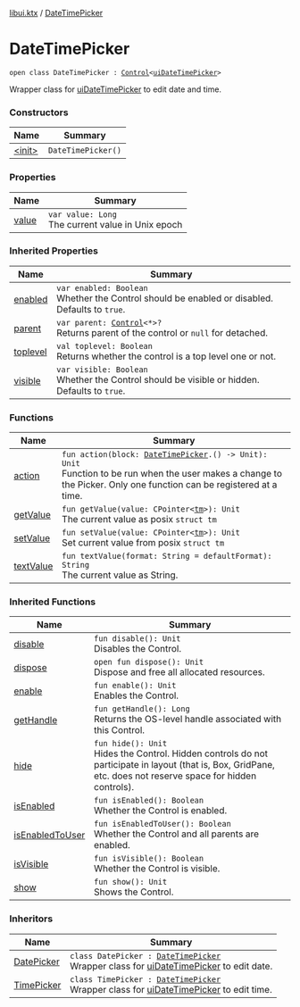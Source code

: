 [libui.ktx](../index.md) / [DateTimePicker](./index.md)

# DateTimePicker

`open class DateTimePicker : `[`Control`](../-control/index.md)`<`[`uiDateTimePicker`](../../libui/ui-date-time-picker.md)`>`

Wrapper class for [uiDateTimePicker](../../libui/ui-date-time-picker.md) to edit date and time.

### Constructors

| Name | Summary |
|---|---|
| [&lt;init&gt;](-init-.md) | `DateTimePicker()` |

### Properties

| Name | Summary |
|---|---|
| [value](value.md) | `var value: Long`<br>The current value in Unix epoch |

### Inherited Properties

| Name | Summary |
|---|---|
| [enabled](../-control/enabled.md) | `var enabled: Boolean`<br>Whether the Control should be enabled or disabled. Defaults to `true`. |
| [parent](../-control/parent.md) | `var parent: `[`Control`](../-control/index.md)`<*>?`<br>Returns parent of the control or `null` for detached. |
| [toplevel](../-control/toplevel.md) | `val toplevel: Boolean`<br>Returns whether the control is a top level one or not. |
| [visible](../-control/visible.md) | `var visible: Boolean`<br>Whether the Control should be visible or hidden. Defaults to `true`. |

### Functions

| Name | Summary |
|---|---|
| [action](action.md) | `fun action(block: `[`DateTimePicker`](./index.md)`.() -> Unit): Unit`<br>Function to be run when the user makes a change to the Picker. Only one function can be registered at a time. |
| [getValue](get-value.md) | `fun getValue(value: CPointer<`[`tm`](../../libui/tm.md)`>): Unit`<br>The current value as posix `struct tm` |
| [setValue](set-value.md) | `fun setValue(value: CPointer<`[`tm`](../../libui/tm.md)`>): Unit`<br>Set current value from posix `struct tm` |
| [textValue](text-value.md) | `fun textValue(format: String = defaultFormat): String`<br>The current value as String. |

### Inherited Functions

| Name | Summary |
|---|---|
| [disable](../-control/disable.md) | `fun disable(): Unit`<br>Disables the Control. |
| [dispose](../-control/dispose.md) | `open fun dispose(): Unit`<br>Dispose and free all allocated resources. |
| [enable](../-control/enable.md) | `fun enable(): Unit`<br>Enables the Control. |
| [getHandle](../-control/get-handle.md) | `fun getHandle(): Long`<br>Returns the OS-level handle associated with this Control. |
| [hide](../-control/hide.md) | `fun hide(): Unit`<br>Hides the Control. Hidden controls do not participate in layout (that is, Box, GridPane, etc. does not reserve space for hidden controls). |
| [isEnabled](../-control/is-enabled.md) | `fun isEnabled(): Boolean`<br>Whether the Control is enabled. |
| [isEnabledToUser](../-control/is-enabled-to-user.md) | `fun isEnabledToUser(): Boolean`<br>Whether the Control and all parents are enabled. |
| [isVisible](../-control/is-visible.md) | `fun isVisible(): Boolean`<br>Whether the Control is visible. |
| [show](../-control/show.md) | `fun show(): Unit`<br>Shows the Control. |

### Inheritors

| Name | Summary |
|---|---|
| [DatePicker](../-date-picker/index.md) | `class DatePicker : `[`DateTimePicker`](./index.md)<br>Wrapper class for [uiDateTimePicker](../../libui/ui-date-time-picker.md) to edit date. |
| [TimePicker](../-time-picker/index.md) | `class TimePicker : `[`DateTimePicker`](./index.md)<br>Wrapper class for [uiDateTimePicker](../../libui/ui-date-time-picker.md) to edit time. |
